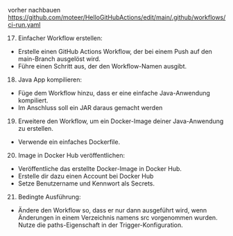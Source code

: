 vorher nachbauen 
  https://github.com/moteer/HelloGitHubActions/edit/main/.github/workflows/ci-run.yaml


17. Einfacher Workflow erstellen:
- Erstelle einen GitHub Actions Workflow, der bei einem Push auf den main-Branch ausgelöst wird.
- Führe einen Schritt aus, der den Workflow-Namen ausgibt.

18. Java App kompilieren:
- Füge dem Workflow hinzu, dass er eine einfache Java-Anwendung kompiliert.
- Im Anschluss soll ein JAR daraus gemacht werden

19. Erweitere den Workflow, um ein Docker-Image deiner Java-Anwendung zu erstellen.
- Verwende ein einfaches Dockerfile.

20. Image in Docker Hub veröffentlichen:
- Veröffentliche das erstellte Docker-Image in Docker Hub. 
- Erstelle dir dazu einen Account
bei Docker Hub 
- Setze Benutzername und Kennwort als Secrets.

21. Bedingte Ausführung:
- Ändere den Workflow so, dass er nur dann ausgeführt wird, wenn Änderungen in einem Verzeichnis namens src vorgenommen wurden.
Nutze die paths-Eigenschaft in der Trigger-Konfiguration.
